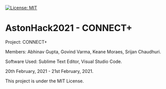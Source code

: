 [![License: MIT](https://img.shields.io/badge/License-MIT-yellow.svg)](https://raw.githubusercontent.com/AbhinavGupta2002/AstonHack2021/main/LICENSE)

# AstonHack2021 - CONNECT+

Project: CONNECT+

Members: Abhinav Gupta, Govind Varma, Keane Moraes, Srijan Chaudhuri.

Software Used: Sublime Text Editor, Visual Studio Code.

20th February, 2021 - 21st February, 2021.

This project is under the MIT License.

